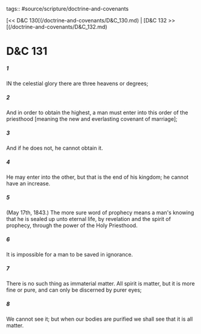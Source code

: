 tags:: #source/scripture/doctrine-and-covenants

[<< D&C 130[(/doctrine-and-covenants/D&C_130.md) | [D&C 132 >>[(/doctrine-and-covenants/D&C_132.md)

# D&C 131

##### 1

IN the celestial glory there are three heavens or degrees;

##### 2

And in order to obtain the highest, a man must enter into this order of the priesthood [meaning the new and everlasting covenant of marriage];

##### 3

And if he does not, he cannot obtain it.

##### 4

He may enter into the other, but that is the end of his kingdom; he cannot have an increase.

##### 5

(May 17th, 1843.) The more sure word of prophecy means a man's knowing that he is sealed up unto eternal life, by revelation and the spirit of prophecy, through the power of the Holy Priesthood.

##### 6

It is impossible for a man to be saved in ignorance.

##### 7

There is no such thing as immaterial matter. All spirit is matter, but it is more fine or pure, and can only be discerned by purer eyes;

##### 8

We cannot see it; but when our bodies are purified we shall see that it is all matter.
